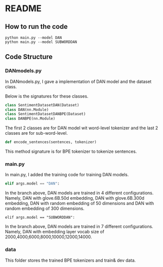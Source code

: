 # README

## How to run the code

```
python main.py --model DAN
python main.py --model SUBWORDDAN
```

## Code Structure

### DANmodels.py

In DANmodels.py, I gave a implementation of DAN model and the dataset class.

Below is the signatures for these classes.

```python
class SentimentDatasetDAN(Dataset)
class DAN(nn.Module)
class SentimentDatasetDANBPE(Dataset)
class DANBPE(nn.Module)
```

The first 2 classes are for DAN model wit word-level tokenizer and the last 2 classes are for sub-word-level. 

```python
def encode_sentences(sentences, tokenizer)
```

This method signature is for BPE tokenizer to tokenize sentences.

### main.py

In main.py, I added the training code for training DAN models.

```python
elif args.model == "DAN":
```

In the branch above, DAN models are trained in 4 different configurations. Namely, DAN with glove.6B.50d embedding, DAN with glove.6B.300d embedding, DAN with random embedding of 50 dimensions and DAN with random embedding of 300 dimensions.

```
elif args.model == "SUBWORDDAN":
```

In the branch above, DAN models are trained in 7 different configurations. Namely, DAN with embedding layer vocab size of 2000,4000,6000,8000,10000,12000,14000.

### data

This folder stores the trained BPE tokenizers and train& dev data.